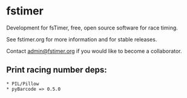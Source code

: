 fstimer
=======

Development for fsTimer, free, open source software for race timing.

See fstimer.org for more information and for stable releases.

Contact admin@fstimer.org if you would like to become a collaborator.

Print racing number deps:
------------------------
    * PIL/Pillow
    * pyBarcode => 0.5.0
